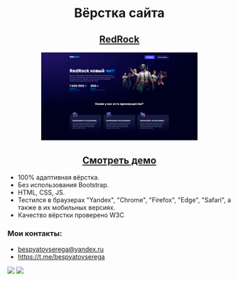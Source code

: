 <h1 align="center">Вёрстка сайта</h1>
<h2 align="center"><a href="https://sergeybespyatov.github.io/demo-1/" target="_blank">RedRock</a></h2>
<p align="center"><img align="ctnter" width="70%" src="https://github.com/sergeybespyatov/RedRock/blob/main/screenshot.jpg"></p>
<h2 align="center"><strong><a href="https://sergeybespyatov.github.io/demo-1/" target="_blank">Смотреть демо</a></strong></h2>

- 100% адаптивная вёрстка.
- Без использования Bootstrap.
- HTML, CSS, JS.
- Тестился в браузерах "Yandex", "Chrome", "Firefox", "Edge", "Safari", а также в их мобильных версиях.
- Качество вёрстки проверено W3C

### Мои контакты:

- bespyatovserega@yandex.ru
- https://t.me/bespyatovserega


<a href="https://github.com/sergeybespyatov/webovio"><img width="33.3333%" src="https://github.com/sergeybespyatov/webovio/blob/main/screenshot.jpg"/></a>
<a href="https://github.com/sergeybespyatov/freshnesecom"><img width="33.3333%" src="https://github.com/sergeybespyatov/freshnesecom/blob/main/screenshot.jpg"/></a>
